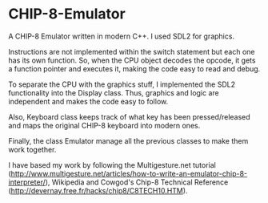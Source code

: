 # CHIP-8-Emulator

A CHIP-8 Emulator written in modern C++. I used SDL2 for graphics.

Instructions are not implemented within the switch statement but each one has its own function.
So, when the CPU object decodes the opcode, it gets a function pointer and executes it, making the code easy to read and debug.

To separate the CPU with the graphics stuff, I implemented the SDL2 functionality into the Display class. Thus, graphics and logic are
independent and makes the code easy to follow.

Also, Keyboard class keeps track of what key has been pressed/released and maps the original CHIP-8 keyboard into modern ones.

Finally, the class Emulator manage all the previous classes to make them work together.


I have based my work by following the Multigesture.net tutorial (http://www.multigesture.net/articles/how-to-write-an-emulator-chip-8-interpreter/),
Wikipedia and Cowgod's Chip-8 Technical Reference (http://devernay.free.fr/hacks/chip8/C8TECH10.HTM).

